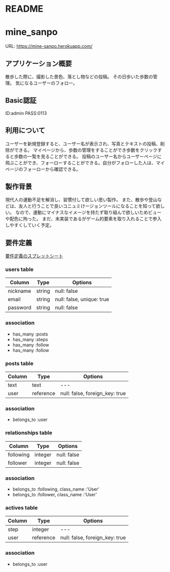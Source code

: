 # README
# mine_sanpo
URL: https://mine-sanpo.herokuapp.com/

## アプリケーション概要
散歩した際に、撮影した景色、落とし物などの投稿。
その日歩いた歩数の管理。
気になるユーザーのフォロー。

## Basic認証
ID:admin
PASS:0113

## 利用について
ユーザーを新規登録すると、ユーザー名が表示され、写真とテキストの投稿、削除ができる。
マイページから、歩数の管理をすることができ歩数をクリックすると歩数の一覧を見ることができる。
投稿のユーザー名からユーザーページに飛ぶことができ、フォーローすることができる。自分がフォローした人は、マイページのフォーローから確認できる。

## 製作背景
現代人の運動不足を解消し、習慣付して欲しい思い製作。
また、散歩や登山などは、友人と行うことで良いコニュミけージョンツールになることを知って欲しい。
なので、運動にマイナスなイメージを持たず取り組んで欲しいためビューや配色に拘った。
まだ、未実装であるがゲーム的要素を取り入れることで参入しやすくしていく予定。

## 要件定義
[要件定義のスプレットシート](https://docs.google.com/spreadsheets/d/1GhmgjHPcO_fbAHJPb_TEfYqrB5owMXZHWTDQNK9EAK0/edit?usp=sharing)

### users table
|Column|Type|Options|
|------|----|-------|
|nickname|string|null: false|
|email|string|null: false, unique: true|
|password|string|null: false|

### association 
- has_many :posts
- has_many :steps
- has_many :follow
- has_many :follow

### posts table
|Column|Type|Options|
|------|----|-------|
|text|text|---|
|user|reference|null: false, foreign_key: true|

### association
- belongs_to :user

### relationships table
|Column|Type|Options|
|------|----|-------|
|following|integer|null: false|
|follower|integer|null: false|

### association 
- belongs_to :following, class_name :'User'
- belongs_to :follower, class_name :'User'

### actives table
|Column|Type|Options|
|------|----|-------|
|step|integer|---|
|user|reference|null: false, foreign_key: true|

### association
- belongs_to :user
